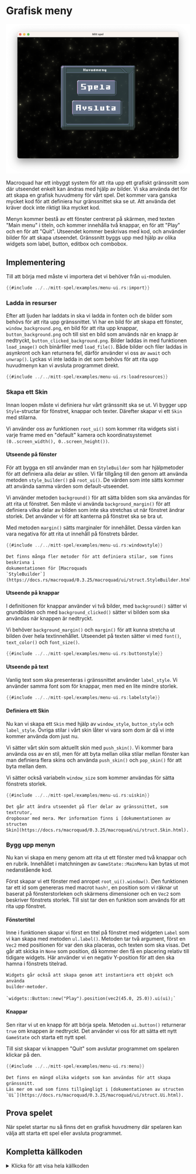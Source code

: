 # Grafisk meny

![Screenshot](images/menu-ui.png#center)

Macroquad har ett inbyggt system för att rita upp ett grafiskt gränssnitt som
där utseendet enkelt kan ändras med hjälp av bilder. Vi ska använda det för
att skapa en grafisk huvudmeny för vårt spel. Det kommer vara ganska mycket
kod för att definiera hur gränssnittet ska se ut. Att använda det kräver dock
inte riktigt lika mycket kod.

Menyn kommer bestå av ett fönster centrerat på skärmen, med texten "Main menu"
i titeln, och kommer innehålla två knappar, en för att "Play" och en för att
"Quit". Utseendet kommer beskrivas med kod, och använder bilder för att
skapa utseendet. Gränssnitt byggs upp med hjälp av olika widgets som label,
button, editbox och combobox.

## Implementering 

Till att börja med måste vi importera det vi behöver från `ui`-modulen.

```rust
{{#include ../../mitt-spel/examples/menu-ui.rs:import}}
```

### Ladda in resurser

Efter att ljuden har laddats in ska vi ladda in fonten och de bilder som
behövs för att rita upp gränssnittet. Vi har en bild för att skapa ett
fönster, `window_background.png`, en bild för att rita upp knappar,
`button_background.png` och till sist en bild som används när en knapp är
nedtryckt, `button_clicked_background.png`. Bilder laddas in med funktionen
`load_image()` och binärfiler med `load_file()`. Både bilder och filer laddas
in asynkront och kan returnera fel, därför använder vi oss av `await` och
`unwrap()`. Lyckas vi inte ladda in det som behövs för att rita upp huvudmenyn
kan vi avsluta programmet direkt.

```rust
{{#include ../../mitt-spel/examples/menu-ui.rs:loadresources}}
```

### Skapa ett Skin

Innan loopen måste vi definiera hur vårt gränssnitt ska se ut. Vi bygger upp
`Style`-structar för fönstret, knappar och texter. Därefter skapar vi ett
`Skin` med stilarna.

Vi använder oss av funktionen `root_ui()` som kommer rita widgets sist i varje
frame med en "default" kamera och koordinatsystemet
`(0..screen_width(), 0..screen_height())`.

#### Utseende på fönster

För att bygga en stil använder man en `StyleBuilder` som har hjälpmetoder för
att definiera alla delar av stilen. Vi får tillgång till den genom att
använda metoden `style_builder()` på `root_ui()`. De värden som inte sätts
kommer att använda samma värden som default-utseendet.

Vi använder metoden `background()` för att sätta bilden som ska användas för
att rita ut fönstret. Sen måste vi använda `background_margin()` för att
definiera vilka delar av bilden som inte ska stretchas ut när fönstret ändrar
storlek. Det använder vi för att kanterna på fönstret ska se bra ut.

Med metoden `margin()` sätts marginaler för innehållet. Dessa värden kan vara
negativa för att rita ut innehåll på fönstrets bårder.

```rust
{{#include ../../mitt-spel/examples/menu-ui.rs:windowstyle}}
```

```admonish info
Det finns många fler metoder för att definiera stilar, som finns beskrivna i
dokumentationen för [Macroquads
`StyleBuilder`](https://docs.rs/macroquad/0.3.25/macroquad/ui/struct.StyleBuilder.html)
```

#### Utseende på knappar

I definitionen för knappar använder vi två bilder, med `background()` sätter
vi grundbilden och med `background_clicked()` sätter vi bilden som ska
användas när knappen är nedtryckt.

Vi behöver `background_margin()` och `margin()` för att kunna stretcha ut
bilden över hela textinnehållet. Utseendet på texten sätter vi med `font()`,
`text_color()` och `font_size()`.

```rust
{{#include ../../mitt-spel/examples/menu-ui.rs:buttonstyle}}
```

#### Utseende på text

Vanlig text som ska presenteras i gränssnittet använder `label_style`. Vi
använder samma font som för knappar, men med en lite mindre storlek.

```rust
{{#include ../../mitt-spel/examples/menu-ui.rs:labelstyle}}
```

#### Definiera ett Skin

Nu kan vi skapa ett `Skin` med hjälp av `window_style`, `button_style` och
`label_style`. Övriga stilar i vårt skin låter vi vara som dom är då vi inte
kommer använda dom just nu.

Vi sätter vårt skin som aktuellt skin med `push_skin()`. Vi kommer bara
använda oss av en stil, men för att byta mellan olika stilar mellan fönster
kan man definiera flera skins och använda `push_skin()` och `pop_skin()` för
att byta mellan dem.

Vi sätter också variabeln `window_size` som kommer användas för sätta
fönstrets storlek.

```rust
{{#include ../../mitt-spel/examples/menu-ui.rs:uiskin}}
```

```admonish info
Det går att ändra utseendet på fler delar av gränssnittet, som textrutor,
dropboxar med mera. Mer information finns i [dokumentationen av structen
Skin](https://docs.rs/macroquad/0.3.25/macroquad/ui/struct.Skin.html).
```

### Bygg upp menyn

Nu kan vi skapa en meny genom att rita ut ett fönster med två knappar och en
rubrik. Innehållet i matchningen av `GameState::MainMenu` kan bytas ut mot
nedanstående kod.

Först skapar vi ett fönster med anropet `root_ui().window()`. Den funktionen
tar ett id som genereras med macrot `hash!`, en position som vi räknar ut
baserat på fönsterstorleken och skärmens dimensioner och en `Vec2` som
beskriver fönstrets storlek. Till sist tar den en funktion som används för att
rita upp fönstret.

#### Fönstertitel

Inne i funktionen skapar vi först en titel på fönstret med widgeten `Label`
som vi kan skapa med metoden `ul.label()`. Metoden tar två argument, först en
`Vec2` med positionen för var den ska placeras, och texten som ska visas. Det
går att skicka in `None` som position, då kommer den få en placering relativ
till tidigare widgets. Här använder vi en negativ Y-position för att den ska
hamna i fönstrets titelrad.

```admonish info
Widgets går också att skapa genom att instantiera ett objekt och använda
builder-metoder.

`widgets::Button::new("Play").position(vec2(45.0, 25.0)).ui(ui);`
```

#### Knappar

Sen ritar vi ut en knapp för att börja spela. Metoden `ui.button()` returnerar
`true` om knappen är nedtryckt. Det använder vi oss för att sätta ett nytt
`GameState` och starta ett nytt spel.

Till sist skapar vi knappen "Quit" som avslutar programmet om spelaren
klickar på den.

```rust [hl,2-11,19-20,22-24]
{{#include ../../mitt-spel/examples/menu-ui.rs:menu}}
```

```admonish info
Det finns en mängd olika widgets som kan användas för att skapa gränssnitt.
Läs mer om vad som finns tillgängligt i [dokumentationen av structen
`Ui`](https://docs.rs/macroquad/0.3.25/macroquad/ui/struct.Ui.html).
```

## Prova spelet

När spelet startar nu så finns det en grafisk huvudmeny där spelaren kan välja
att starta ett spel eller avsluta programmet.

<div class="noprint no-page-break">

## Kompletta källkoden

<details>
  <summary>Klicka för att visa hela källkoden</summary>

```rust
{{#include ../../mitt-spel/examples/menu-ui.rs:all}}
```
</details>
</div>


